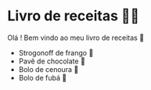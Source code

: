 # **Livro de receitas :man_cook:**

Olá ! Bem vindo ao meu livro de receitas :wave:

- Strogonoff de frango :chicken:
- Pavê de chocolate :chocolate_bar:
- Bolo de cenoura 🥕
- Bolo de fubá :corn:

